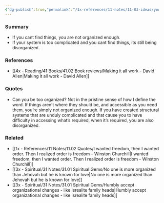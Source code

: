 ```yaml
---
{"dg-publish":true,"permalink":"/1x-references/11-notes/11-03-ideas/you-cannot-be-too-organized/","title":"You cannot be too organized","dgShowBacklinks":false}
---
```



### Summary
- If you cant find things, you are not organized enough.
- If your system is too complicated and you cant find things, its still being disorganized.

### References
- [[4x - Reading/41 Books/41.02 Book reviews/Making it all work - David Allen\|Making it all work - David Allen]]

### Quotes
- Can you be too organized? Not in the pristine sense of how I define the word. If things aren’t where they should be, and accessible as you need them, you’re simply not organized enough. If you have created structural systems that are unduly complicated and that cause you to have difficulty in accessing what’s required, when it’s required, you are also disorganized.

### Related
- [[1x - References/11 Notes/11.02 Quotes/I wanted freedom, then I wanted order. Then I realized order is freedom - Winston Churchill\|I wanted freedom, then I wanted order. Then I realized order is freedom - Winston Churchill]]
- [[3x - Spiritual/31 Notes/31.01 Spiritual Gems/No one is more organized than Jehovah but he is known for love\|No one is more organized than Jehovah but he is known for love]]
- [[3x - Spiritual/31 Notes/31.01 Spiritual Gems/Humbly accept organizational changes - like isrealite family heads\|Humbly accept organizational changes - like isrealite family heads]]